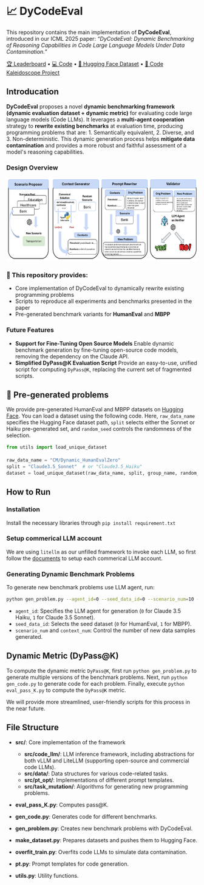 # 📈 DyCodeEval

This repository contains the main implementation of **DyCodeEval**, introduced in our ICML 2025 paper:
*“DyCodeEval: Dynamic Benchmarking of Reasoning Capabilities in Code Large Language Models Under Data Contamination.”*

[🏆 Leaderboard](https://your-leaderboard-link) • [💻 Code](https://github.com/SeekingDream/DyCodeEval) • [🤗 Hugging Face Dataset](https://huggingface.co/collections/CM/dycodeeval-6858e931f4f1a0d4a29ec2e9) • [🔮 Code Kaleidoscope Project](https://github.com/your-username/DyCodeEval/tree/main/kaleidoscope)


## Introducation 

**DyCodeEval** proposes a novel **dynamic benchmarking framework (dynamic evaluation dataset + dynamic metric)** for evaluating code large language models (Code LLMs). It leverages a **multi-agent cooperation** strategy to **rewrite existing benchmarks** at evaluation time, producing programming problems that are: 1. Semantically equivalent, 2. Diverse, and 3. Non-deterministic. This dynamic generation process helps **mitigate data contamination** and provides a more robust and faithful assessment of a model's reasoning capabilities.

### Design Overview
<div  align="center">    
 <img src="https://github.com/SeekingDream/DyCodeEval/blob/main/resource/dycodeeval_overview.jpg" width="560" height="220" alt="Design Overview"/><br/>
</div>   

### 🔧 This repository provides:

* Core implementation of DyCodeEval to dynamically rewrite existing programming problems
* Scripts to reproduce all experiments and benchmarks presented in the paper
* Pre-generated benchmark variants for **HumanEval** and **MBPP**

### Future Features
* **Support for Fine-Tuning Open Source Models**
  Enable dynamic benchmark generation by fine-tuning open-source code models, removing the dependency on the Claude API.
* **Simplified DyPass\@K Evaluation Script**
  Provide an easy-to-use, unified script for computing `DyPass@K`, replacing the current set of fragmented scripts.


##  🤗 Pre-generated problems


We provide pre-generated HumanEval and MBPP datasets on [Hugging Face](https://huggingface.co/collections/CM/dycodeeval-6858e931f4f1a0d4a29ec2e9).
You can load a dataset using the following code. Here, `raw_data_name` specifies the Hugging Face dataset path, `split` selects either the Sonnet or Haiku pre-generated set, and `random_seed` controls the randomness of the selection.

```python
from utils import load_unique_dataset

raw_data_name = "CM/Dynamic_HumanEvalZero"
split = "Claude3.5_Sonnet"  # or "Claude3.5_Haiku"
dataset = load_unique_dataset(raw_data_name, split, group_name, random_seed=random_seed)
```


## How to Run

### Installation

Install the necessary libraries through `pip install requirement.txt`

### Setup commerical LLM account

We are using `litellm` as our unfilled framework to invoke each LLM, so first follow the [documents](https://github.com/BerriAI/litellm?tab=readme-ov-file#supported-providers-docs) to setup each commerical LLM account.

### Generating Dynamic Benchmark Problems


To generate new benchmark problems use LLM agent, run:

```bash
python gen_problem.py --agent_id=0 --seed_data_id=0 --scenario_num=10 --context_num=10
```
* `agent_id`: Specifies the LLM agent for generation (`0` for Claude 3.5 Haiku, `1` for Claude 3.5 Sonnet).
* `seed_data_id`: Selects the seed dataset (`0` for HumanEval, `1` for MBPP).
* `scenario_num` and `context_num`: Control the number of new data samples generated.


## Dynamic Metric (DyPass@K)


To compute the dynamic metric `DyPass@K`, first run `python gen_problem.py` to generate multiple versions of the benchmark problems. Next, run `python gen_code.py` to generate code for each problem. Finally, execute `python eval_pass_K.py` to compute the `DyPass@K` metric.

We will provide more streamlined, user-friendly scripts for this process in the near future.



## File Structure

* **src/**: Core implementation of the framework

  * **src/code\_llm/**: LLM inference framework, including abstractions for both vLLM and LiteLLM (supporting open-source and commercial code LLMs).
  * **src/data/**: Data structures for various code-related tasks.
  * **src/pt\_opt/**: Implementations of different prompt templates.
  * **src/task\_mutation/**: Algorithms for generating new programming problems.

* **eval\_pass\_K.py**: Computes pass\@K.

* **gen\_code.py**: Generates code for different benchmarks.

* **gen\_problem.py**: Creates new benchmark problems with DyCodeEval.

* **make\_dataset.py**: Prepares datasets and pushes them to Hugging Face.

* **overfit\_train.py**: Overfits code LLMs to simulate data contamination.

* **pt.py**: Prompt templates for code generation.

* **utils.py**: Utility functions.


